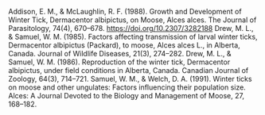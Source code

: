 Addison, E. M., & McLaughlin, R. F. (1988). Growth and Development of Winter Tick, Dermacentor albipictus, on Moose, Alces alces. The Journal of Parasitology, 74(4), 670–678. https://doi.org/10.2307/3282188
Drew, M. L., & Samuel, W. M. (1985). Factors affecting transmission of larval winter ticks, Dermacentor albipictus (Packard), to moose, Alces alces L., in Alberta, Canada. Journal of Wildlife Diseases, 21(3), 274–282.
Drew, M. L., & Samuel, W. M. (1986). Reproduction of the winter tick, Dermacentor albipictus, under field conditions in Alberta, Canada. Canadian Journal of Zoology, 64(3), 714–721.
Samuel, W. M., & Welch, D. A. (1991). Winter ticks on moose and other ungulates: Factors influencing their population size. Alces: A Journal Devoted to the Biology and Management of Moose, 27, 168–182.
